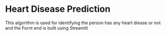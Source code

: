# Heart Disease Prediction
This algorithm is used for identifying the person has any heart diease or not and the Fornt end is bulit using Streamlit

